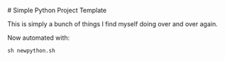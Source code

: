 # Simple Python Project Template

This is simply a bunch of things I find myself doing over and over again.

Now automated with:
```
sh newpython.sh
```
